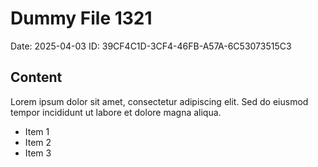 # Dummy File 1321

Date: 2025-04-03
ID: 39CF4C1D-3CF4-46FB-A57A-6C53073515C3

## Content

Lorem ipsum dolor sit amet, consectetur adipiscing elit.
Sed do eiusmod tempor incididunt ut labore et dolore magna aliqua.

* Item 1
* Item 2
* Item 3

